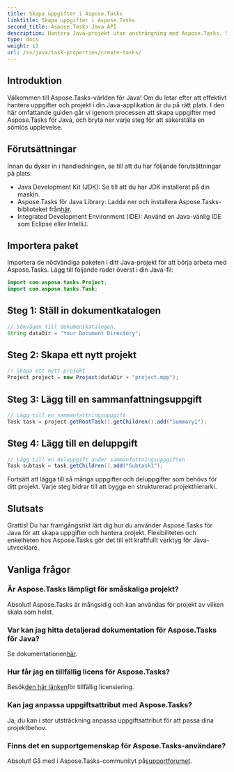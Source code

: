 ```yaml
---
title: Skapa uppgifter i Aspose.Tasks
linktitle: Skapa uppgifter i Aspose.Tasks
second_title: Aspose.Tasks Java API
description: Hantera Java-projekt utan ansträngning med Aspose.Tasks. Skapa uppgifter, deluppgifter och mer. Följ vår steg-för-steg-guide för sömlös projektledning.
type: docs
weight: 13
url: /sv/java/task-properties/create-tasks/
---
```

## Introduktion
Välkommen till Aspose.Tasks-världen för Java! Om du letar efter att effektivt hantera uppgifter och projekt i din Java-applikation är du på rätt plats. I den här omfattande guiden går vi igenom processen att skapa uppgifter med Aspose.Tasks för Java, och bryta ner varje steg för att säkerställa en sömlös upplevelse.
## Förutsättningar
Innan du dyker in i handledningen, se till att du har följande förutsättningar på plats:
- Java Development Kit (JDK): Se till att du har JDK installerat på din maskin.
-  Aspose.Tasks för Java Library: Ladda ner och installera Aspose.Tasks-biblioteket från[här](https://releases.aspose.com/tasks/java/).
- Integrated Development Environment (IDE): Använd en Java-vänlig IDE som Eclipse eller IntelliJ.
## Importera paket
Importera de nödvändiga paketen i ditt Java-projekt för att börja arbeta med Aspose.Tasks. Lägg till följande rader överst i din Java-fil:
```java
import com.aspose.tasks.Project;
import com.aspose.tasks.Task;
```
## Steg 1: Ställ in dokumentkatalogen
```java
// Sökvägen till dokumentkatalogen.
String dataDir = "Your Document Directory";
```
## Steg 2: Skapa ett nytt projekt
```java
// Skapa ett nytt projekt
Project project = new Project(dataDir + "project.mpp");
```
## Steg 3: Lägg till en sammanfattningsuppgift
```java
// Lägg till en sammanfattningsuppgift
Task task = project.getRootTask().getChildren().add("Summary1");
```
## Steg 4: Lägg till en deluppgift
```java
// Lägg till en deluppgift under sammanfattningsuppgiften
Task subtask = task.getChildren().add("Subtask1");
```
Fortsätt att lägga till så många uppgifter och deluppgifter som behövs för ditt projekt. Varje steg bidrar till att bygga en strukturerad projekthierarki.
## Slutsats
Grattis! Du har framgångsrikt lärt dig hur du använder Aspose.Tasks för Java för att skapa uppgifter och hantera projekt. Flexibiliteten och enkelheten hos Aspose.Tasks gör det till ett kraftfullt verktyg för Java-utvecklare.
## Vanliga frågor
### Är Aspose.Tasks lämpligt för småskaliga projekt?
Absolut! Aspose.Tasks är mångsidig och kan användas för projekt av vilken skala som helst.
### Var kan jag hitta detaljerad dokumentation för Aspose.Tasks för Java?
 Se dokumentationen[här](https://reference.aspose.com/tasks/java/).
### Hur får jag en tillfällig licens för Aspose.Tasks?
 Besök[den här länken](https://purchase.aspose.com/temporary-license/)för tillfällig licensiering.
### Kan jag anpassa uppgiftsattribut med Aspose.Tasks?
Ja, du kan i stor utsträckning anpassa uppgiftsattribut för att passa dina projektbehov.
### Finns det en supportgemenskap för Aspose.Tasks-användare?
 Absolut! Gå med i Aspose.Tasks-communityt på[supportforumet](https://forum.aspose.com/c/tasks/15).